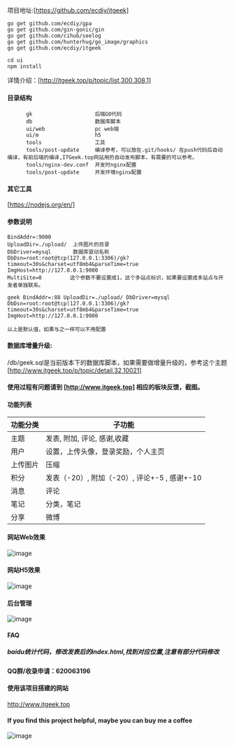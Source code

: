 项目地址:[https://github.com/ecdiy/itgeek]

 ```angular2html
go get github.com/ecdiy/gpa
go get github.com/gin-gonic/gin
go get github.com/cihub/seelog
go get github.com/hunterhug/go_image/graphics
go get github.com/ecdiy/itgeek
```
 
 ```angular2html
 cd ui
 npm install
```


详情介绍：[http://itgeek.top/p/topic/list,300,308,1] 


#### 目录结构
```angular2html
      gk                    后端GO代码
      db                    数据库脚本
      ui/web                pc web端
      ui/m                  h5
      tools                 工具    
      tools/post-update     编译参考，可以放在.git/hooks/ 在push代码后自动编译，有前后端的编译,ITGeek.top网站用的自动发布脚本，有需要的可以参考。
      tools/nginx-dev.conf  开发时nginx配置
      tools/post-update     开发环境nginx配置
```

#### 其它工具
[https://nodejs.org/en/]

#### 参数说明
```angular2html
BindAddr=:9000
UploadDir=./upload/  上传图片的目录
DbDriver=mysql       数据库驱动名称
DbDsn=root:root@tcp(127.0.0.1:3306)/gk?timeout=30s&charset=utf8mb4&parseTime=true  
ImgHost=http://127.0.0.1:9000
MultiSite=0         这个参数不要设置成1，这个多站点标识，如果要设置成多站点与开发者单独联系。

geek BindAddr=:88 UploadDir=./upload/ DbDriver=mysql DbDsn=root:root@tcp(127.0.0.1:3306)/gk?timeout=30s&charset=utf8mb4&parseTime=true ImgHost=http://127.0.0.1:9000

以上是默认值，如果与之一样可以不用配置
```

#### 数据库增量升级: 
/db/geek.sql是当前版本下的数据库脚本，如果需要做增量升级的，参考这个主题
[http://www.itgeek.top/p/topic/detail,32,10021]
 
#### 使用过程有问题请到 [http://www.itgeek.top] 相应的板块反馈，截图。

#### 功能列表
|功能分类|子功能|
|-|-|
|主题|发表, 附加, 评论, 感谢,收藏|
|用户|设置，上传头像，登录奖励，个人主页|
|上传图片|压缩|
|积分|发表（-20）, 附加（-20）, 评论+-5 , 感谢+-10|
|消息|评论|
|笔记|分类，笔记|
|分享|微博|



#### 网站Web效果

![image](https://github.com/ecdiy/itgeek/blob/master/doc/web.gif?raw=true)

#### 网站H5效果

![image](https://github.com/ecdiy/itgeek/blob/master/doc/h5.gif?raw=true)

#### 后台管理

![image](https://github.com/ecdiy/itgeek/blob/master/doc/admin.gif?raw=true)


#### FAQ
##### baidu统计代码，修改发表后的index.html,找到对应位置,注意有部分代码修改

#### QQ群/收录申请：620063196

#### 使用该项目搭建的网站  
http://www.itgeek.top



#### If you find this project helpful, maybe you can buy me a coffee 
![image](https://github.com/ecdiy/itgeek/blob/master/doc/wxpay.jpg?raw=true)
